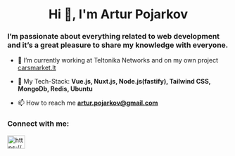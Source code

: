 <h1 align="center">Hi 👋, I'm Artur Pojarkov</h1>
<h3 align="left">I’m passionate about everything related to web development and it’s a great pleasure to share my knowledge with everyone.</h3>

- 🔭 I’m currently working at Teltonika Networks and on my own project [carsmarket.lt](https://carsmarket.lt/)

- 🌱 My Tech-Stack: **Vue.js, Nuxt.js, Node.js(fastify), Tailwind CSS, MongoDb, Redis, Ubuntu**

- 📫 How to reach me **artur.pojarkov@gmail.com**

<h3 align="left">Connect with me:</h3>
<p align="left"><a href="https://www.linkedin.com/in/arturpojarkov" target="blank"><img align="center" src="https://raw.githubusercontent.com/rahuldkjain/github-profile-readme-generator/master/src/images/icons/Social/linked-in-alt.svg" alt="https://www.linkedin.com/in/arturpojarkov/" height="30" width="40" /></a></p>
